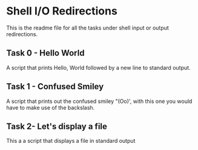 # Shell I/O Redirections

This is the readme file for all the tasks under shell input or output redirections.

## Task 0 - Hello World
A script that prints Hello, World followed by a new line to standard output.

## Task 1 - Confused Smiley
A script that prints out the confused smiley "(Oo)', with this one you would have to make use of the backslash.

## Task 2- Let's display a file
This a a script that displays a file in standard output
